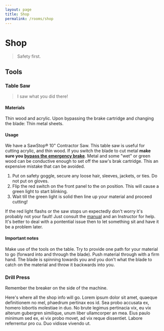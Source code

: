```yaml
---
layout: page
title: Shop
permalink: /rooms/shop
---
```


# Shop

> Safety first.

## Tools

### Table Saw

> I saw what you did there!

#### Materials

Thin wood and acrylic. Upon bypassing the brake cartridge and changing the blade: Thin metal sheets.

#### Usage

We have a SawStop® 10" Contractor Saw. This table saw is useful for cutting acrylic, and thin wood. If you switch the blade to cut metal **make sure you [bypass the emergency brake](https://www.youtube.com/watch?v=k4WKuStm_ts)**. Metal and some "wet" or green wood can be conductive enough to set off the saw's brak cartridge. This an expensive mistake that can be avoided.

1. Put on safety goggle, secure any loose hair, sleeves, jackets, or ties. Do not put on gloves.
2. Flip the red switch on the front panel to the on position. This will cause a green light to start blinking.
3. Wait till the green light is solid then line up your material and proceed cutting!

If the red light flashs or the saw stops un expectedly don't worry it's probably not your fault! Just consult the [manual](https://www.sawstop.com/images/uploads/manuals/Manual_CNS.pdf) and an Instructor for help. It's better to deal with a pontential issue then to let something sit and have it be a problem later.

#### Important notes

Make use of the tools on the table. Try to provide one path for your material to go (forward into and through the blade). Push material through with a firm hand. The blade is spinning towards you and you don't what the blade to catch on the material and throw it backwards into you.

### Drill Press

Remember the breaker on the side of the machine.




Here's where all the shop info will go. Lorem ipsum dolor sit amet, quaeque definitionem no mel, phaedrum pertinax eos id. Sea probo accusata ex, homero lobortis molestiae in duo. No brute legimus pertinacia vix, eu vix alterum gubergren similique, unum liber ullamcorper an mea. Eius paulo minimum sed ex, ei vix probo movet, ad vix reque dissentiet. Labore referrentur pro cu. Duo vidisse vivendo ut.
